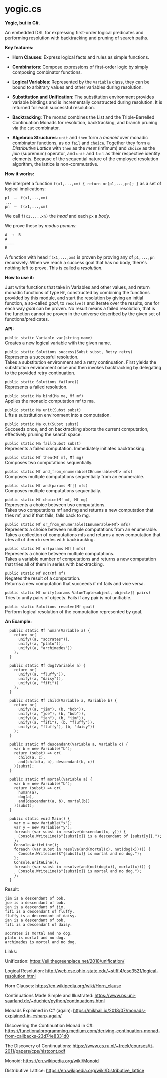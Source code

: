 # yogic.cs
**Yogic, but in C#.**


An embedded DSL for expressing first-order logical predicates and
performing resolution with backtracking and pruning of search paths.

**Key features:**

- **Horn Clauses**: Express logical facts and rules as simple functions.

- **Combinators**: Compose expressions of first-order logic by simply
  composing combinator functions.

- **Logical Variables**: Represented by the ``Variable`` class, they can be
  bound to arbitrary values and other variables during resolution.

- **Substitution and Unification**: The substitution environment provides
  variable bindings and is incrementally constructed during resolution.
  It is returned for each successful resolution.

- **Backtracking**: The monad combines the List and the Triple-Barrelled
  Continuation Monads for resolution, backtracking, and branch pruning
  via the ``cut`` combinator.

- **Algebraic Structures**: ``unit`` and ``then`` form a *monoid* over monadic
  combinator functions, as do ``fail`` and ``choice``. Together they form a
  *Distributive Lattice* with ``then`` as the *meet* (infimum) and ``choice`` as
  the *join* (supremum) operator, and ``unit`` and ``fail`` as their
  respective identity elements. Because of the sequential nature of the
  employed resolution algorithm, the lattice is non-commutative.

**How it works:**

We interpret a function ``f(x1,...,xm) { return or(p1,...,pn); }``
as a set of logical implications:

```
p1  ⟶  f(x1,...,xm)
...
pn  ⟶  f(x1,...,xm)
```  

We call ``f(x1,...,xn)`` the *head* and each ``px`` a *body*.

We prove these by *modus ponens*:

```
A  ⟶  B
A
⎯⎯⎯⎯⎯
B
```

A function with head ``f(x1,...,xm)`` is proven by proving any of
``p1,...,pn`` recursively. When we reach a success goal that has no body,
there's nothing left to prove. This is called a *resolution*.

**How to use it:**

Just write functions that take in Variables and other values, and return
monadic functions of type ``Mf``, constructed by combining the functions
provided by this module, and start the resolution by giving an initial
function, a so-called *goal*, to ``resolve()`` and iterate over the results,
one for each way *goal* can be proven. No result means a failed resolution,
that is the function cannot be proven in the universe described by the given
set of functions/predicates.

**API:**

`public static Variable var(string name)`  
Creates a new logical variable with the given name.  

`public static Solutions success(Subst subst, Retry retry)`  
Represents a successful resolution.  
Takes a substitution environment and a retry continuation.
First yields the substitution environment once and then invokes
backtracking by delegating to the provided retry continuation.  

`public static Solutions failure()`  
Represents a failed resolution.  

`public static Ma bind(Ma ma, Mf mf)`  
Applies the monadic computation mf to ma.  

`public static Ma unit(Subst subst)`  
Lifts a substitution environment into a computation.  

`public static Ma cut(Subst subst)`  
Succeeds once, and on backtracking aborts the current computation,
effectively pruning the search space.  

`public static Ma fail(Subst subst)`  
Represents a failed computation. Immediately initiates backtracking.  

`public static Mf then(Mf mf, Mf mg)`  
Composes two computations sequentially.  

`public static Mf and_from_enumerable(IEnumerable<Mf> mfs)`  
Composes multiple computations sequentially from an enumerable.  

`public static Mf and(params Mf[] mfs)`  
Composes multiple computations sequentially.  

`public static Mf choice(Mf mf, Mf mg)`  
Represents a choice between two computations.  
Takes two computations mf and mg and returns a new computation that
tries mf, and if that fails, falls back to mg.  

`public static Mf or_from_enumerable(IEnumerable<Mf> mfs)`  
Represents a choice between multiple computations from an enumerable.  
Takes a collection of computations mfs and returns a new computation
that tries all of them in series with backtracking.  

`public static Mf or(params Mf[] mfs)`  
Represents a choice between multiple computations.  
Takes a variable number of computations and returns a new computation
that tries all of them in series with backtracking.  

`public static Mf not(Mf mf)`  
Negates the result of a computation.  
Returns a new computation that succeeds if mf fails and vice versa.  

`public static Mf unify(params ValueTuple<object, object>[] pairs)`  
Tries to unify pairs of objects. Fails if any pair is not unifiable.  

`public static Solutions resolve(Mf goal)`  
Perform logical resolution of the computation represented by goal.  

**An Example:**  

```
  public static Mf human(Variable a) {
    return or(
      unify((a, "socrates")),
      unify((a, "plato")),
      unify((a, "archimedes"))
    );
  }

  public static Mf dog(Variable a) {
    return or(
      unify((a, "fluffy")),
      unify((a, "daisy")),
      unify((a, "fifi"))
    );
  }

  public static Mf child(Variable a, Variable b) {
    return or(
      unify((a, "jim"), (b, "bob")),
      unify((a, "joe"), (b, "bob")),
      unify((a, "ian"), (b, "jim")),
      unify((a, "fifi"), (b, "fluffy")),
      unify((a, "fluffy"), (b, "daisy"))
    );
  }

  public static Mf descendant(Variable a, Variable c) {
    var b = new Variable("b");
    return (subst) => or(
      child(a, c),
      and(child(a, b), descendant(b, c))
    )(subst);
  }

  public static Mf mortal(Variable a) {
    var b = new Variable("b");
    return (subst) => or(
      human(a),
      dog(a),
      and(descendant(a, b), mortal(b))
    )(subst);
  }

  public static void Main() {
    var x = new Variable("x");
    var y = new Variable("y");
    foreach (var subst in resolve(descendant(x, y))) {
      Console.WriteLine($"{subst[x]} is a descendant of {subst[y]}.");
    };
    Console.WriteLine();
    foreach (var subst in resolve(and(mortal(x), not(dog(x))))) {
      Console.WriteLine($"{subst[x]} is mortal and no dog.");
    };
    Console.WriteLine();
    foreach (var subst in resolve(and(not(dog(x)), mortal(x)))) {
      Console.WriteLine($"{subst[x]} is mortal and no dog.");
    };
  }
```
Result:
```
jim is a descendant of bob.
joe is a descendant of bob.
ian is a descendant of jim.
fifi is a descendant of fluffy.
fluffy is a descendant of daisy.
ian is a descendant of bob.
fifi is a descendant of daisy.

socrates is mortal and no dog.
plato is mortal and no dog.
archimedes is mortal and no dog.

```

Links:

Unification:
https://eli.thegreenplace.net/2018/unification/

Logical Resolution:
http://web.cse.ohio-state.edu/~stiff.4/cse3521/logical-resolution.html

Horn Clauses:
https://en.wikipedia.org/wiki/Horn_clause

Continuations Made Simple and Illustrated:
https://www.ps.uni-saarland.de/~duchier/python/continuations.html

Monads Explained in C# (again):
https://mikhail.io/2018/07/monads-explained-in-csharp-again/

Discovering the Continuation Monad in C#:
https://functionalprogramming.medium.com/deriving-continuation-monad-from-callbacks-23d74e8331d0

The Discovery of Continuations:
https://www.cs.ru.nl/~freek/courses/tt-2011/papers/cps/histcont.pdf

Monoid:
https://en.wikipedia.org/wiki/Monoid

Distributive Lattice:
https://en.wikipedia.org/wiki/Distributive_lattice
